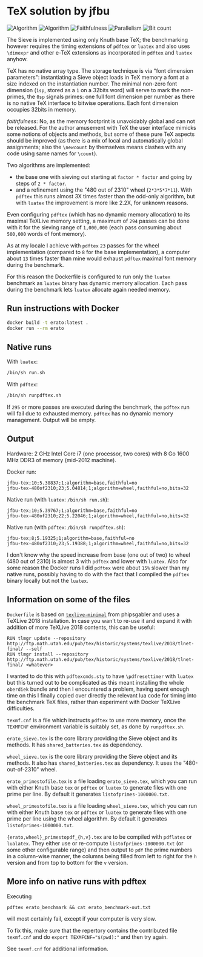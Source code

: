 # TeX solution by jfbu

![Algorithm](https://img.shields.io/badge/Algorithm-base-green)
![Algorithm](https://img.shields.io/badge/Algorithm-wheel-yellowgreen)
![Faithfulness](https://img.shields.io/badge/Faithful-no-yellowgreen)
![Parallelism](https://img.shields.io/badge/Parallel-no-green)
![Bit count](https://img.shields.io/badge/Bits-32-yellowgreen)

The Sieve is implemented using only Knuth base TeX; the benchmarking however
requires the timing extensions of `pdftex` or `luatex` and also uses
`\dimexpr` and other e-TeX extensions as incorporated in `pdftex` and `luatex`
anyhow.

TeX has no native array type.  The storage technique is via "font dimension
parameters": instantiating a Sieve object loads in TeX memory a font at a size
indexed on the instantiation number.  The minimal non-zero font dimension (`1sp`, stored as a `1` on a 32bits word) will serve to mark
the non-primes, the `0sp` signals primes: one full font dimension per number as there is no native TeX
interface to bitwise operations.  Each font dimension occupies 32bits in memory.

*faithfulness*: No, as the memory footprint is unavoidably global and can not
be released.  For the author amusement with TeX the user interface mimicks
some notions of objects and methods, but some of these pure TeX aspects
should be improved (as there is a mix of local and automatically global
assignments; also the `\newcount` by themselves means clashes with
any code using same names for `\count`).

Two algorithms are implemented:

- the base one with sieving out starting at `factor * factor`
and going by steps of `2 * factor`.
- and a refinement using the "480 out of 2310" wheel (`2*3*5*7*11`). With `pdftex`
this runs almost 3X times faster than the odd-only algorithm, but with `luatex`
the improvement is more like 2.2X, for unknown reasons.

Even configuring `pdftex` (which has no dynamic memory allocation) to its
maximal TeXLive memory setting, a maximum of `294` passes can be done with it
for the sieving range of `1,000,000` (each pass consuming about `500,000`
words of font memory).

As at my locale I achieve with `pdftex` `23` passes for the wheel
implementation (compared to `8` for the base implementation), a computer about
`13` times faster than mine would exhaust `pdftex` maximal font memory during
the benchmark.

For this reason the Dockerfile is configured to run only the `luatex`
benchmark as `luatex` binary has dynamic memory allocation.  Each pass during
the benchmark lets `luatex` allocate again needed memory.


## Run instructions with Docker

```bash
docker build -t erato:latest .
docker run --rm erato
```

## Native runs

With `luatex`:

```bash
/bin/sh run.sh
```

With `pdftex`:

```bash
/bin/sh runpdftex.sh
```

If `295` or more passes are executed during the benchmark,
the `pdftex` run will fail due to exhausted memory.
`pdftex` has no dynamic memory management. Output will be empty.


## Output

Hardware: 2 GHz Intel Core i7 (one processor, two cores) with 8 Go 1600 MHz
DDR3 of memory (mid-2012 machine).

Docker run:

```
jfbu-tex;10;5.38837;1;algorithm=base,faithful=no
jfbu-tex-480of2310;23;5.04814;1;algorithm=wheel,faithful=no,bits=32
```

Native run (with `luatex`: `/bin/sh run.sh`):

```
jfbu-tex;10;5.39767;1;algorithm=base,faithful=no
jfbu-tex-480of2310;22;5.22046;1;algorithm=wheel,faithful=no,bits=32
```

Native run (with `pdftex`: `/bin/sh runpdftex.sh`):

```
jfbu-tex;8;5.19325;1;algorithm=base,faithful=no
jfbu-tex-480of2310;23;5.19388;1;algorithm=wheel,faithful=no,bits=32
```

I don't know why the speed increase from base (one out of two) to wheel (480
out of 2310) is almost 3 with `pdftex` and lower with `luatex`. Also for some
reason the Docker runs I did `pdftex` were about `15%` slower than my native
runs, possibly having to do with the fact that I compiled the `pdftex` binary
locally but not the `luatex`.

## Information on some of the files

`Dockerfile` is based on
[`texlive-minimal`](https://hub.docker.com/r/phipsgabler/texlive-minimal) from
phipsgabler and uses a TeXLive 2018 installation.  In case you wan't to re-use it and expand it with addition of more TeXLive 2018 contents, this can be useful:

```
RUN tlmgr update --repository http://ftp.math.utah.edu/pub/tex/historic/systems/texlive/2018/tlnet-final/ --self
RUN tlmgr install --repository http://ftp.math.utah.edu/pub/tex/historic/systems/texlive/2018/tlnet-final/ <whatever>
```

I wanted to do this with `pdftexcmds.sty` to have `\pdfresettimer` with
`luatex` but this turned out to be complicated as this meant installing the
whole `oberdiek` bundle and then I encountered a problem, having spent enough
time on this I finally copied over directly the relevant lua code for timing
into the benchmark TeX files, rather than experiment with Docker TeXLive
difficulties.

`texmf.cnf` is a file which instructs `pdftex` to use more memory, once
the `TEXMFCNF` environment variable is suitably set, as done by `runpdftex.sh`.

`erato_sieve.tex` is the core library providing the Sieve object and its
methods. It has `shared_batteries.tex` as dependency.

`wheel_sieve.tex` is the core library providing the Sieve object and its
methods. It also has `shared_batteries.tex` as dependency. It uses the
"480-out-of-2310" wheel.

`erato_primestofile.tex` is a file loading `erato_sieve.tex`, which you can run
with either Knuth base `tex` or `pdftex` or `luatex` to generate files with
one prime per line.  By default it generates `listofprimes-1000000.txt`.

`wheel_primestofile.tex` is a file loading `wheel_sieve.tex`, which you can run
with either Knuth base `tex` or `pdftex` or `luatex` to generate files with
one prime per line using the wheel algorithm.
By default it generates `listofprimes-1000000.txt`.

`{erato,wheel}_primestopdf_{h,v}.tex` are to be compiled with `pdflatex` or
`lualatex`.  They either use or re-compute `listofprimes-1000000.txt` (or some
other configurable range) and then output to `pdf` the prime numbers in a
column-wise manner, the columns being filled from left to right for the `h`
version and from top to bottom for the `v` version.

## More info on native runs with pdftex

Executing

```
pdftex erato_benchmark && cat erato_benchmark-out.txt
```

will most certainly fail, except if your computer is very slow.

To fix this, make sure that the repertory contains the contributed file
`texmf.cnf` and do `export TEXMFCNF="$(pwd):"` and then try again.

See `texmf.cnf` for additional information.
